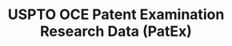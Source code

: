 ---
bigquery: https://console.cloud.google.com/bigquery?p=patents-public-data&d=uspto_oce_pair&page=dataset
citation: 'Graham, S. Marco, A., and Miller, A. (2015). “The USPTO Patent Examination
  Research Dataset: A Window on the Process of Patent Examination.”'
contributors: Graham, S. Marco, A., Miller, A.
cost: None
description: The latest version of PatEx (referred to below as the 2020 release) contains
  detailed information on nearly 11.9 million publicly-viewable provisional and non-provisional
  patent applications to the USPTO and over 4.6 million Patent Cooperation Treaty
  (PCT) applications. It is based on data that OCE downloaded from the Patent Examination
  Data System (PEDS) in April, 2021. The PEDS data are sourced from Public PAIR. The
  first time that OCE used PEDS as the basis of PatEx was for the 2019 release. We
  took the PEDS data and organized it into the familiar PatEx data files, which are
  based on the organization of the Public PAIR portal. The data files include information
  on each application’s characteristics, prosecution history, continuation history,
  claims of foreign priority, patent term adjustment history, publication history,
  and correspondence address information.
documentation: 'For the 2019 and later releases, new technical documentation is available
  https://www.uspto.gov/sites/default/files/documents/PatEx-2019-Technical-Doc.pdf


  A document describing the 2014-2017 data sets is available and can be cited as:
  Graham, Stuart J.H. and Marco, Alan C. and Miller, Richard, The USPTO Patent Examination
  Research Dataset: A Window on the Process of Patent Examination (November 30, 2015).
  Available at SSRN: https://ssrn.com/abstract=2702637.'
last_edit: Mon, 04 Apr 2022 19:06:22 GMT
location: https://www.uspto.gov/ip-policy/economic-research/research-datasets/patent-examination-research-dataset-public-pair
maintained_by: EconomicsData@uspto.gov
related_publications: https://ssrn.com/abstract=29956744, https://ssrn.com/abstract=2702637
schema_fields: '[''correspondence_postal_code'', ''inventor_address_type'', ''uspc_class'',
  ''recorded_date'', ''correspondence_city'', ''examiner_name_middle'', ''parent_filing_date'',
  ''aia_first_to_file'', ''correspondence_name_line_2'', ''file_location_date'', ''small_entity_indicator'',
  ''correspondence_region_code'', ''file_location'', ''appl_status_date'', ''earliest_pgpub_number'',
  ''wipo_pub_date'', ''examiner_art_unit'', ''disposal_type'', ''inventor_name_middle'',
  ''inventor_country_code'', ''child_filing_date'', ''status_description'', ''inventor_region_code'',
  ''invention_subject_matter'', ''correspondence_street_line_1'', ''correspondence_name_line_1'',
  ''wipo_pub_number'', ''foreign_parent_date'', ''application_number'', ''inventor_name_first'',
  ''patent_number'', ''patent_issue_date'', ''status_code'', ''application_type'',
  ''inventor_rank'', ''examiner_name_first'', ''abandon_date'', ''inventor_name_last'',
  ''inventor_country_name'', ''foreign_parent_id'', ''correspondence_street_line_2'',
  ''event_code'', ''confirm_number'', ''filing_date'', ''examiner_name_last'', ''earliest_pgpub_date'',
  ''examiner_id'', ''correspondence_region_name'', ''invention_title'', ''correspondence_country_name'',
  ''event_description'', ''parent_country'', ''application_number_pair'', ''appl_status_code'',
  ''customer_number'', ''continuation_type'', ''parent_application_number'', ''parent_country_code'',
  ''sequence_number'', ''correspondence_country_code'', ''uspc_subclass'', ''atty_docket_number'',
  ''child_application_number'']'
shortname: patex
tags:
- patents
- legal
- history
terms_of_use: 'USPTO’s online databases are not designed or intended to be a source
  for bulk downloads of USPTO data when accessed through the website’s interfaces.
  Individuals, companies, IP addresses, or blocks of IP addresses who, in effect,
  deny or decrease service by generating unusually high numbers of database accesses
  (searches, pages, or hits), whether generated manually or in an automated fashion,
  may be denied access to USPTO servers without notice.


  Bulk data products may be separately obtained from the USPTO, either for free or
  at the cost of dissemination. For details, see information on Electronic Bulk Data
  Products: https://www.uspto.gov/learning-and-resources/electronic-bulk-data-products'
title: USPTO OCE Patent Examination Research Data (PatEx)
uuid: 4342caa7-23af-420c-b2f6-6088f133df6a
---
